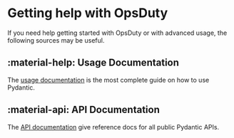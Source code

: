 # Getting help with OpsDuty

If you need help getting started with OpsDuty or with advanced usage, the following sources may be useful.

## :material-help: Usage Documentation

The [usage documentation](concepts/index.md) is the most complete guide on how to use Pydantic.

## :material-api: API Documentation

The [API documentation](api/index.md) give reference docs for all public Pydantic APIs.
